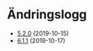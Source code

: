# Ändringslogg
* [5.2.0](/changelog/changelog.2019.10a.md) (2019-10-15)
* [6.1.1](/changelog/changelog.2019.10b.md) (2019-10-17)